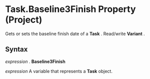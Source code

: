 
# Task.Baseline3Finish Property (Project)

Gets or sets the baseline finish date of a  **Task** . Read/write **Variant** .


## Syntax

 _expression_ . **Baseline3Finish**

 _expression_ A variable that represents a **Task** object.

